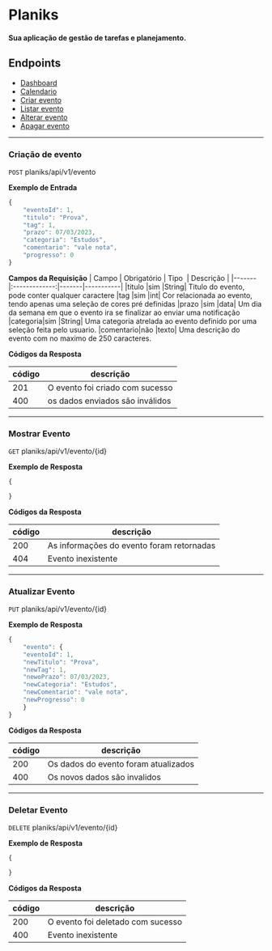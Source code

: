 # Planiks
#### Sua aplicação de gestão de tarefas e planejamento.


## Endpoints 
- [Dashboard](#)
- [Calendario](#)
- [Criar evento](#criação-de-evento)
- [Listar evento](#mostrar-evento)
- [Alterar evento](#atualizar-evento)
- [Apagar evento](#deletar-evento)

---

<!-- POST - CRIAR -->
### Criação de evento

`POST` planiks/api/v1/evento

**Exemplo de Entrada** 
```js
{
    "eventoId": 1,
    "titulo": "Prova",
    "tag": 1,
    "prazo": 07/03/2023,
    "categoria": "Estudos",
    "comentario": "vale nota",
    "progresso": 0
}
```

**Campos da Requisição**
| Campo | Obrigatório | Tipo  | Descrição |
|-------|:-------------:|-------|-----------|
|titulo |sim            |String| Titulo do evento, pode conter qualquer caractere
|tag    |sim            |int| Cor relacionada ao evento, tendo apenas uma seleção de cores pré definidas
|prazo  |sim            |data| Um dia da semana em que o evento ira se finalizar ao enviar uma notificação
|categoria|sim          |String| Uma categoria atrelada ao evento definido por uma seleção feita pelo usuario.
|comentario|não         |texto| Uma descrição do evento com no maximo de 250 caracteres.

**Códigos da Resposta**

|código|descrição
|-|-
201 | O evento foi criado com sucesso
400 | os dados enviados são inválidos

---

<!-- GET - LISTAR/MOSTRAR -->
### Mostrar Evento

`GET` planiks/api/v1/evento/{id}

**Exemplo de Resposta** 
```js
{

}
```

**Códigos da Resposta**

|código|descrição
|-|-
200 | As informações do evento foram retornadas
404 | Evento inexistente

---

<!-- PUT - ATUALIZAR -->
### Atualizar Evento

`PUT` planiks/api/v1/evento/{id}

**Exemplo de Resposta** 
```js
{
    "evento": {
    "eventoId": 1,
    "newTitulo": "Prova",
    "newTag": 1,
    "newoPrazo": 07/03/2023,
    "newCategoria": "Estudos",
    "newComentario": "vale nota",
    "newProgresso": 0
    }
}
```

**Códigos da Resposta**

|código|descrição
|-|-
200 | Os dados do evento foram atualizados
400 | Os novos dados são invalidos

---

<!-- DELETE - DELETAR -->
### Deletar Evento

`DELETE` planiks/api/v1/evento/{id}

**Exemplo de Resposta** 
```js
{

}
```

**Códigos da Resposta**

|código|descrição
|-|-
200 | O evento foi deletado com sucesso
400 | Evento inexistente
